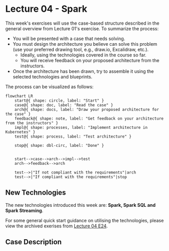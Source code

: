 # Lecture 04 - Spark

This week's exercises will use the case-based structure described in the general overview from Lecture 01's exercise. To summarize the process:

- You will be presented with a case that needs solving.
- You must design the architecture you believe can solve this problem (use your preferred drawing tool, e.g., draw.io, Excalidraw, etc.).
  - Ideally, using the technologies covered in the course so far.
  - You will receive feedback on your proposed architecture from the instructors.
- Once the architecture has been drawn, try to assemble it using the selected technologies and blueprints.

The process can be visualized as follows:

```mermaid
flowchart LR
    start@{ shape: circle, label: "Start" }
    case@{ shape: doc, label: "Read the case" }
    arch@{ shape: docs, label: "Draw your proposed architecture for the case" }
    feedback@{ shape: note, label: "Get feedback on your architecture from the instructors" }
    impl@{ shape: processes, label: "Implement architecture in Kubernetes" }
    test@{ shape: process, label: "Test architecture" }

    stop@{ shape: dbl-circ, label: "Done" }


    start-->case-->arch-->impl-->test
    arch-->feedback-->arch

    test-->|"If not compliant with the requirements"|arch
    test-->|"If compliant with the requirements"|stop
```

## New Technologies

The new technologies introduced this week are: **Spark, Spark SQL and Spark Streaming**.

For some general quick start guidance on utilising the technologies, please view the archived exerises from [Lecture 04 E24](https://github.com/JakobHviidBDDST/BigDataCourseExercises/tree/main/archive/E24/04).

## Case Description
